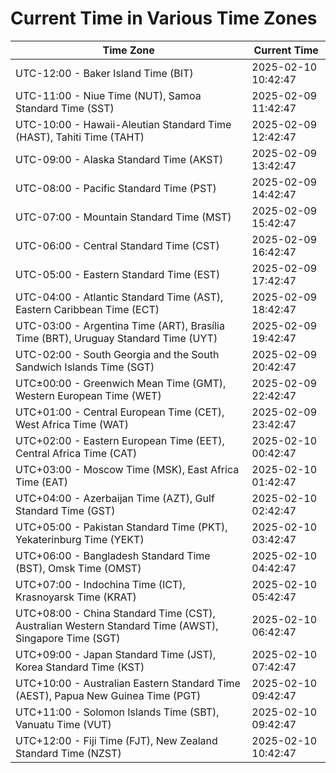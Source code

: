 # Current Time in Various Time Zones

| Time Zone | Current Time |
|-----------|--------------|
| UTC-12:00 - Baker Island Time (BIT) | 2025-02-10 10:42:47 |
| UTC-11:00 - Niue Time (NUT), Samoa Standard Time (SST) | 2025-02-09 11:42:47 |
| UTC-10:00 - Hawaii-Aleutian Standard Time (HAST), Tahiti Time (TAHT) | 2025-02-09 12:42:47 |
| UTC-09:00 - Alaska Standard Time (AKST) | 2025-02-09 13:42:47 |
| UTC-08:00 - Pacific Standard Time (PST) | 2025-02-09 14:42:47 |
| UTC-07:00 - Mountain Standard Time (MST) | 2025-02-09 15:42:47 |
| UTC-06:00 - Central Standard Time (CST) | 2025-02-09 16:42:47 |
| UTC-05:00 - Eastern Standard Time (EST) | 2025-02-09 17:42:47 |
| UTC-04:00 - Atlantic Standard Time (AST), Eastern Caribbean Time (ECT) | 2025-02-09 18:42:47 |
| UTC-03:00 - Argentina Time (ART), Brasília Time (BRT), Uruguay Standard Time (UYT) | 2025-02-09 19:42:47 |
| UTC-02:00 - South Georgia and the South Sandwich Islands Time (SGT) | 2025-02-09 20:42:47 |
| UTC±00:00 - Greenwich Mean Time (GMT), Western European Time (WET) | 2025-02-09 22:42:47 |
| UTC+01:00 - Central European Time (CET), West Africa Time (WAT) | 2025-02-09 23:42:47 |
| UTC+02:00 - Eastern European Time (EET), Central Africa Time (CAT) | 2025-02-10 00:42:47 |
| UTC+03:00 - Moscow Time (MSK), East Africa Time (EAT) | 2025-02-10 01:42:47 |
| UTC+04:00 - Azerbaijan Time (AZT), Gulf Standard Time (GST) | 2025-02-10 02:42:47 |
| UTC+05:00 - Pakistan Standard Time (PKT), Yekaterinburg Time (YEKT) | 2025-02-10 03:42:47 |
| UTC+06:00 - Bangladesh Standard Time (BST), Omsk Time (OMST) | 2025-02-10 04:42:47 |
| UTC+07:00 - Indochina Time (ICT), Krasnoyarsk Time (KRAT) | 2025-02-10 05:42:47 |
| UTC+08:00 - China Standard Time (CST), Australian Western Standard Time (AWST), Singapore Time (SGT) | 2025-02-10 06:42:47 |
| UTC+09:00 - Japan Standard Time (JST), Korea Standard Time (KST) | 2025-02-10 07:42:47 |
| UTC+10:00 - Australian Eastern Standard Time (AEST), Papua New Guinea Time (PGT) | 2025-02-10 09:42:47 |
| UTC+11:00 - Solomon Islands Time (SBT), Vanuatu Time (VUT) | 2025-02-10 09:42:47 |
| UTC+12:00 - Fiji Time (FJT), New Zealand Standard Time (NZST) | 2025-02-10 10:42:47 |
